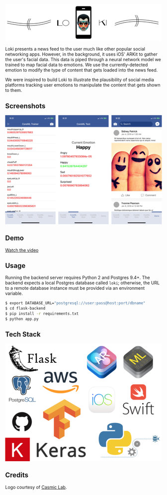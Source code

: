 ![Banner](images/loki_banner.png?raw=true "Banner")

Loki presents a news feed to the user much like other popular social networking
apps. However, in the background, it uses iOS' ARKit to gather the user's facial
data. This data is piped through a neural network model we trained to map facial
data to emotions. We use the currently-detected emotion to modify the type of
content that gets loaded into the news feed.

We were inspired to build Loki to illustrate the plausibility of social media
platforms tracking user emotions to manipulate the content that gets shown to them.

## Screenshots

![Screenshots](images/loki-screenshots.png?raw=true "Screenshots")


## Demo

[Watch the video](https://www.youtube.com/embed/yc8onq_Diak)

## Usage

Running the backend server requires Python 2 and Postgres 9.4+. The backend
expects a local Postgres database called `loki`; otherwise, the URL to a
remote database instance must be provided via an environment variable.

```bash
$ export DATABASE_URL="postgresql://user:pass@host:port/dbname"
$ cd flask-backend
$ pip install -r requirements.txt
$ python app.py
```

## Tech Stack

![TechStack](images/loki-tech-stack.png?raw=true "TechStack")


## Credits

Logo courtesy of [Casmic Lab](https://tictail.com/casmiclab).
